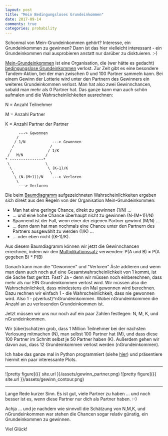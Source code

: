 ```yaml
---
layout: post
title: "Mein Bedingungsloses Grundeinkommen"
date: 2017-09-14
comments: true
categories: probability
---
```


Schonmal von Mein-Grundeinkommen gehört? Interesse, ein Grundeinkommen zu gewinnen? Dann ist das hier vielleicht interessant - ein Grundeinkommen mal ausprobieren anstatt nur darüber zu disktuieren. :-)

[Mein-Grundeinkommen](https://www.mein-grundeinkommen.de) ist eine Organisation, die (wer hätte es gedacht) [bedingungslose Grundeinkommen](https://de.wikipedia.org/wiki/Bedingungsloses_Grundeinkommen) verlost. Zur Zeit gibt es eine besondere Tandem-Aktion, bei der man zwischen 0 und 100 Partner sammeln kann. Bei einem Gewinn der Lotterie wird unter den Partnern des Gewinners ein weiteres Grundeinkommen verlost. Man hat also zwei Gewinnchancen, sobald man mehr als 0 Partner hat. Das ganze kann man auch schön aufmalen und die Wahrscheinlichkeiten ausrechnen:


N = Anzahl Teilnehmer

M = Anzahl Partner

K = Anzahl Partner der Partner

```
      ---> Gewonnen
     /
    / 1/N            ---> Gewonnen
   /                /
  /                / 1/K
 /   M/N          /
* ---------------*
 \                \
  \                \ (K-1)/K
   \                \
    \ (N-(M+1))/N    ---> Verloren
     \
      ---> Verloren
```

Die beim [Baumdiagramm](https://de.wikipedia.org/wiki/Baumdiagramm) aufgezeichneten Wahrscheinlichkeiten ergeben sich direkt aus den Regeln von der Organisation Mein-Grundeinkommen:
* Man hat eine geringe Chance, direkt zu gewinnen (1/N) ...
* ... und eine hohe Chance überhaupt nicht zu gewinnen (N-(M+1))/N)
* Spannend ist der Fall, wenn einer der eigenen Partner gewinnt (M/N) ...
* ... denn dann hat man nochmals eine Chance unter den Partnern des Partners ausgewählt zu werden (1/K) ...
* ... oder eben nicht ((K-1)/K).

Aus diesem Baumdiagramm können wir jetzt die Gewinnchancen errechnen, indem wir den [Multiplikationssatz](https://de.wikipedia.org/wiki/Bedingte_Wahrscheinlichkeit#Multiplikationssatz) verwenden: P(A und B) = P(A gegeben B) * P(B)

Danach kann man die "Gewonnen" und "Verloren" Äste addieren und wenn man dann auch noch auf eine Gesamtwahrscheinlichkeit von 1 kommt, ist die Sache fast geritzt. Fast? Ja - denn wir müssen noch einberechnen, dass mehr als nur EIN Grundeinkommen verlost wird. Wir müssen also die Wahrscheinlichkeit, dass mindestens ein Mal gewonnen wird berechnen. Dazu rechnen wir einfach 1 - die Wahrscheinlichkeit, dass nie gewonnen wird. Also 1 - p(verlust)^nGrundeinkommen. Wobei nGrundeinkommen die Anzahl an zu verlosenden Grundeinkommen ist.

Jetzt müssen wir uns nur noch auf ein paar Zahlen festlegen: N, M, K, und nGrundeinkommen.

Wir (über)schätzen grob, dass 1 Million Teilnehmer bei der nächsten Verlosung mitmachen (N), man selbst 100 Partner hat (M), und dass diese 100 Partner im Schnitt selbst je 50 Partner haben (K). Außerdem gehen wir davon aus, dass 12 Grundeinkommen verlost werden (nGrundeinkommen).


Ich habe das ganze mal in Python programmiert (siehe [hier](https://github.com/sappelhoff/meinbge)) und präsentiere hiermit ein paar interessante Plots.

-----
![pretty figure]({{ site.url }}/assets/gewinn_partner.png) <!-- .element height="5%" width="5%" -->
![pretty figure]({{ site.url }}/assets/gewinn_contour.png) <!-- .element height="5%" width="5%" -->


-----

Lange Rede kurzer Sinn. Es ist gut, viele Partner zu haben ... und noch besser ist es, wenn diese Partner nur dich als Partner haben. :-)

Achja ... und je nachdem wie sinnvoll die Schätzung von N,M,K, und nGrundeinkommen war stehen die Chancen sogar relativ günstig, ein Grundeinkommen zu gewinnen.

Viel Glück!
